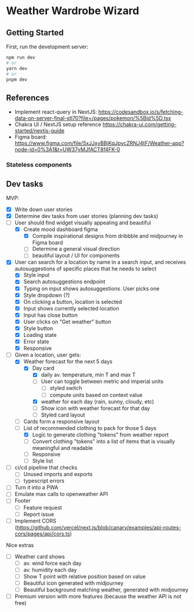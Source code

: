 # Weather Wardrobe Wizard

## Getting Started

First, run the development server:

```bash
npm run dev
# or
yarn dev
# or
pnpm dev
```

## References

- Implement react-query in NextJS: https://codesandbox.io/s/fetching-data-on-server-final-stl70?file=/pages/pokemon/%5Bid%5D.tsx
- Chakra UI / NextJS setup reference https://chakra-ui.com/getting-started/nextjs-guide
- Figma board: https://www.figma.com/file/5xJJxyBBjKqJpycZRNJ4tF/Weather-app?node-id=0%3A1&t=UW37yMJfACT8f4FK-0

### Stateless components

## Dev tasks

MVP:

- [x] Write down user stories
- [x] Determine dev tasks from user stories (planning dev tasks)
- [ ] User should find widget visually appealing and beautiful
  - [x] Create mood dashboard figma
    - [x] Compile inspirational designs from dribbble and midjourney in Figma board
    - [ ] Determine a general visual direction
    - [ ] beautiful layout / UI for components
- [x] User can search for a location by name in a search input, and receives autosuggestions of specific places that he needs to select
  - [x] Style input
  - [x] Search autosuggestions endpoint
  - [x] Typing on input shows autosuggestions. User picks one
  - [x] Style dropdown (?)
  - [x] On clicking a button, location is selected
  - [x] Input shows currently selected location
  - [x] Input has close button
  - [x] User clicks on "Get weather" button
  - [x] Style button
  - [x] Loading state
  - [x] Error state
  - [x] Responsive
- [ ] Given a location, user gets:
  - [x] Weather forecast for the next 5 days
    - [x] Day card
      - [x] daily av. temperature, min T and max T
      - [ ] User can toggle between metric and imperial units
        - [ ] styled switch
        - [ ] compute units based on context value
      - [x] weather for each day (rain, sunny, cloudy, etc)
      - [ ] Show icon with weather forecast for that day
      - [ ] Styled card layout
  - [ ] Cards form a responsive layout
  - [ ] List of recommended clothing to pack for those 5 days
    - [x] Logic to generate clothing "tokens" from weather report
    - [ ] Convert clothing "tokens" into a list of items that is visually meaningful and readable
    - [ ] Responsive
    - [ ] Style list
- [ ] ci/cd pipeline that checks
  - [ ] Unused imports and exports
  - [ ] typescript errors
- [ ] Turn it into a PWA
- [ ] Emulate max calls to openweather API
- [ ] Footer
  - [ ] Feature request
  - [ ] Report issue
- [ ] Implement CORS (https://github.com/vercel/next.js/blob/canary/examples/api-routes-cors/pages/api/cors.ts)

Nice extras

- [ ] Weather card shows
  - [ ] av. wind force each day
  - [ ] av. humidity each day
  - [ ] Show T point with relative position based on value
  - [ ] Beautiful icon generated with midjourney
  - [ ] Beautiful background matching weather, generated with midjourney
- [ ] Premium version with more features (because the weather API is not free)
